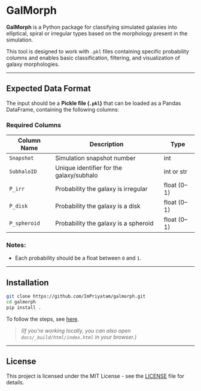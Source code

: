 # GalMorph
**GalMorph** is a Python package for classifying simulated galaxies into elliptical, spiral or irregular types based on the morphology present in the simulation.

This tool is designed to work with `.pkl` files containing specific probability columns and enables basic classification, filtering, and visualization of galaxy morphologies.


---

## Expected Data Format

The input should be a **Pickle file (`.pkl`)** that can be loaded as a Pandas DataFrame, containing the following columns:

### Required Columns

| Column Name   |Description                                         | Type   |
|---------------|----------------------------------------------------|--------|
| `Snapshot`    | Simulation snapshot number                         | int    |
| `SubhaloID`   | Unique identifier for the galaxy/subhalo           | int or str |
| `P_irr`       | Probability the galaxy is irregular                | float (0–1) |
| `P_disk`      | Probability the galaxy is a disk                   | float (0–1) |
| `P_spheroid`  | Probability the galaxy is a spheroid               | float (0–1) |

### Notes:
- Each probability should be a float between `0` and `1`.

---
## Installation

```bash
git clone https://github.com/ImPriyatam/galmorph.git
cd galmorph
pip install .
```

To follow the steps, see [here](https://ImPriyatam.github.io/galmorph/).
> _(If you're working locally, you can also open `docs/_build/html/index.html` in your browser.)_


---

## License

This project is licensed under the MIT License - see the [LICENSE](./LICENSE) file for details.
